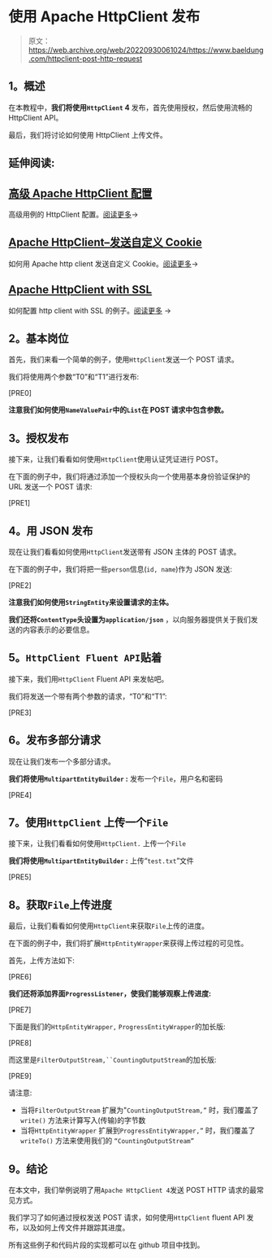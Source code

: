 # 使用 Apache HttpClient 发布

> 原文：<https://web.archive.org/web/20220930061024/https://www.baeldung.com/httpclient-post-http-request>

## **1。概述**

在本教程中，**我们将使用`HttpClient` 4** 发布，首先使用授权，然后使用流畅的 HttpClient API。

最后，我们将讨论如何使用 HttpClient 上传文件。

## 延伸阅读:

## [高级 Apache HttpClient 配置](/web/20220625165746/https://www.baeldung.com/httpclient-advanced-config)

高级用例的 HttpClient 配置。[阅读更多](/web/20220625165746/https://www.baeldung.com/httpclient-advanced-config)→

## [Apache HttpClient–发送自定义 Cookie](/web/20220625165746/https://www.baeldung.com/httpclient-cookies)

如何用 Apache http client 发送自定义 Cookie。[阅读更多](/web/20220625165746/https://www.baeldung.com/httpclient-cookies)→

## [Apache HttpClient with SSL](/web/20220625165746/https://www.baeldung.com/httpclient-ssl)

如何配置 http client with SSL 的例子。[阅读更多](/web/20220625165746/https://www.baeldung.com/httpclient-ssl) →

## **2。基本岗位**

首先，我们来看一个简单的例子，使用`HttpClient`发送一个 POST 请求。

我们将使用两个参数“T0”和“T1”进行发布:

[PRE0]

**注意我们如何使用`NameValuePair`中的`List`在 POST 请求中包含参数。**

## **3。授权发布**

接下来，让我们看看如何使用`HttpClient`使用认证凭证进行 POST。

在下面的例子中，我们将通过添加一个授权头向一个使用基本身份验证保护的 URL 发送一个 POST 请求:

[PRE1]

## **4。用 JSON 发布**

现在让我们看看如何使用`HttpClient`发送带有 JSON 主体的 POST 请求。

在下面的例子中，我们将把一些`person`信息(`id, name`)作为 JSON 发送:

[PRE2]

**注意我们如何使用`StringEntity`来设置请求的主体。**

**我们还将`ContentType`头设置为`application/json`** ，以向服务器提供关于我们发送的内容表示的必要信息。

## **5。`HttpClient Fluent API`贴着**

接下来，我们用`HttpClient` Fluent API 来发帖吧。

我们将发送一个带有两个参数的请求，“T0”和“T1”:

[PRE3]

## **6。发布多部分请求**

现在让我们发布一个多部分请求。

**我们将使用`MultipartEntityBuilder` :** 发布一个`File`，用户名和密码

[PRE4]

## **7。使用`HttpClient`** 上传一个`File`

接下来，让我们看看如何使用`HttpClient.` 上传一个`File`

**我们将使用`MultipartEntityBuilder` :** 上传“`test.txt`”文件

[PRE5]

## **8。获取`File`上传**进度

最后，让我们看看如何使用`HttpClient`来获取`File`上传的进度。

在下面的例子中，我们将扩展`HttpEntityWrapper`来获得上传过程的可见性。

首先，上传方法如下:

[PRE6]

**我们还将添加界面`ProgressListener`，使我们能够观察上传进度:**

[PRE7]

下面是我们的`HttpEntityWrapper,` `ProgressEntityWrapper`的加长版:

[PRE8]

而这里是`FilterOutputStream,``CountingOutputStream`的加长版:

[PRE9]

请注意:

*   当将`FilterOutputStream` 扩展为"`CountingOutputStream,”` 时，我们覆盖了`write()` 方法来计算写入(传输)的字节数
*   当将`HttpEntityWrapper` 扩展到`ProgressEntityWrapper,”` 时，我们覆盖了 `writeTo()` 方法来使用我们的 `“CountingOutputStream”`

## **9。结论**

在本文中，我们举例说明了用`Apache HttpClient 4`发送 POST HTTP 请求的最常见方式。

我们学习了如何通过授权发送 POST 请求，如何使用`HttpClient` fluent API 发布，以及如何上传文件并跟踪其进度。

所有这些例子和代码片段的实现都可以在 github 项目中找到。